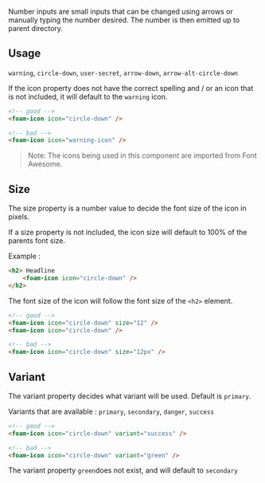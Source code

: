 
Number inputs are small inputs that can be changed using arrows or manually typing the number desired.
The number is then emitted up to parent directory.
## Usage




`warning`, `circle-down`, `user-secret`, `arrow-down`, `arrow-alt-circle-down`

If the icon property does not have the correct spelling and / or an icon that is not included, it will default to the `warning` icon.

```html
<!-- good -->
<foam-icon icon="circle-down" />
```

```html
<!-- bad -->
<foam-icon icon="warning-icon" />
```

> Note: The icons being used in this component are imported from Font Awesome.

## Size

The size property is a number value to decide the font size of the icon in pixels.

If a size property is not included, the icon size will default to 100% of the parents font size.

Example : 

```html
<h2> Headline
    <foam-icon icon="circle-down" />
</h2>
```

The font size of the icon will follow the font size of the `<h2>` element.

```html
<!-- good -->
<foam-icon icon="circle-down" size="12" />
<foam-icon icon="circle-down" />
```

```html
<!-- bad -->
<foam-icon icon="circle-down" size="12px" />
```

## Variant

The variant property decides what variant will be used. Default is `primary`.

Variants that are available : `primary`, `secondary`, `danger`, `success`

```html
<!-- good -->
<foam-icon icon="circle-down" variant="success" />
```

```html
<!-- bad -->
<foam-icon icon="circle-down" variant="green" />
```

The variant property `green`does not exist, and will default to `secondary`
